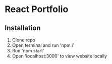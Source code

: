 # React Portfolio

## Installation
1. Clone repo
2. Open terminal and run 'npm i'
3. Run 'npm start'
4. Open 'localhost:3000' to view website locally